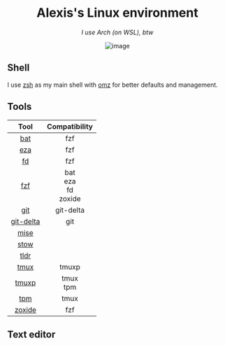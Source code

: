 <h1 align="center">Alexis's Linux environment</h1>
<p align="center"><i>I use Arch (on WSL), btw</i></p>
<div align="center">
  <img alt="image" src="https://github.com/alexissabourin/.dotfiles/assets/155196582/79c74646-d050-418f-92e0-13eb9ad4c248" />
</div>

## Shell

I use [zsh](https://github.com/zsh-users/zsh) as my main shell with [omz](https://github.com/ohmyzsh/ohmyzsh) for better defaults and management.

## Tools

| Tool | Compatibility |
| :---: | :---: |
| [bat](https://github.com/sharkdp/bat) | fzf |
| [eza](https://github.com/eza-community/eza) | fzf |
| [fd](https://github.com/sharkdp/fd) | fzf |
| [fzf](https://github.com/junegunn/fzf) | bat <br /> eza <br /> fd <br /> zoxide |
| [git](https://github.com/git/git) | git-delta |
| [git-delta](https://github.com/dandavison/delta) | git |
| [mise](https://github.com/jdx/mise) |
| [stow](https://github.com/aspiers/stow) |
| [tldr](https://github.com/tldr-pages/tldr) |
| [tmux](https://github.com/tmux/tmux) | tmuxp |
| [tmuxp](https://github.com/tmux-python/tmuxp) | tmux <br /> tpm |
| [tpm](https://github.com/tmux-plugins/tpm) | tmux |
| [zoxide](https://github.com/ajeetdsouza/zoxide) | fzf |

## Text editor
